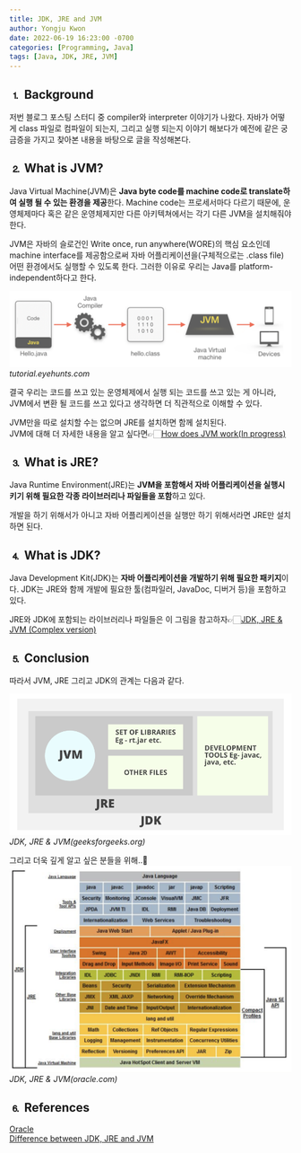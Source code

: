 ```yaml
---
title: JDK, JRE and JVM
author: Yongju Kwon
date: 2022-06-19 16:23:00 -0700
categories: [Programming, Java]
tags: [Java, JDK, JRE, JVM]
---
```


## ⒈ Background

저번 블로그 포스팅 스터디 중 compiler와 interpreter 이야기가 나왔다. 자바가 어떻게 class 파일로 컴파일이 되는지, 그리고 실행 되는지 이야기 해보다가 예전에 같은 궁금증을 가지고 찾아본 내용을 바탕으로 글을 작성해본다.

## ⒉ What is JVM?

Java Virtual Machine(JVM)은 **Java byte code를 machine code로 translate하여 실행 될 수 있는 환경을 제공**한다. Machine code는 프로세서마다 다르기 때문에, 운영체제마다 혹은 같은 운영체제지만 다른 아키텍쳐에서는 각기 다른 JVM을 설치해줘야 한다.

JVM은 자바의 슬로건인 Write once, run anywhere(WORE)의 핵심 요소인데 machine interface를 제공함으로써 자바 어플리케이션을(구체적으로는 .class file) 어떤 환경에서도 실행할 수 있도록 한다. 그러한 이유로 우리는 Java를 platform-independent하다고 한다. 

![how-java-compiles](/assets/img/20220618/how-java-compiles.png)_tutorial.eyehunts.com_

결국 우리는 코드를 쓰고 있는 운영체제에서 실행 되는 코드를 쓰고 있는 게 아니라, JVM에서 변환 될 코드를 쓰고 있다고 생각하면 더 직관적으로 이해할 수 있다.

JVM만을 따로 설치할 수는 없으며 JRE를 설치하면 함께 설치된다.\
JVM에 대해 더 자세한 내용을 알고 싶다면👉🏻[How does JVM work(In progress)](/posts/how-does-jvm-work)


## ⒊ What is JRE?

Java Runtime Environment(JRE)는 **JVM을 포함해서 자바 어플리케이션을 실행시키기 위해 필요한 각종 라이브러리나 파일들을 포함**하고 있다. 

개발을 하기 위해서가 아니고 자바 어플리케이션을 실행만 하기 위해서라면 JRE만 설치하면 된다.

## ⒋ What is JDK?

Java Development Kit(JDK)는 **자바 어플리케이션을 개발하기 위해 필요한 패키지**이다. JDK는 JRE와 함께 개발에 필요한 툴(컴파일러, JavaDoc, 디버거 등)을 포함하고 있다.

JRE와 JDK에 포함되는 라이브러리나 파일들은 이 그림을 참고하자👉🏻[JDK, JRE & JVM (Complex version)](#-conclusion)

## ⒌ Conclusion

따라서 JVM, JRE 그리고 JDK의 관계는 다음과 같다.

![JDK_JRE_JVM_simple](/assets/img/20220618/jdk-jre-jvm-simple.png)
_JDK, JRE & JVM(geeksforgeeks.org)_

그리고 더욱 깊게 알고 싶은 분들을 위해..🫠
![JDK_JRE_JVM_complex](/assets/img/20220618/jdk-jre-jvm-complex.png)
_JDK, JRE & JVM(oracle.com)_

## ⒍ References

[Oracle](https://oracle.com)\
[Difference between JDK, JRE and JVM](https://www.geeksforgeeks.org/differences-jdk-jre-jvm/)